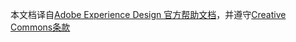 本文档译自[Adobe Experience Design 官方帮助文档](https://helpx.adobe.com/experience-design/topics.html)，并遵守[Creative Commons条款](http://creativecommons.org/licenses/by-nc-sa/3.0/)
